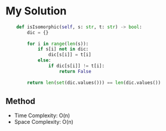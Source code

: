 # My Solution
```Python
    def isIsomorphic(self, s: str, t: str) -> bool:
        dic = {}
        
        for i in range(len(s)):
            if s[i] not in dic:               
                dic[s[i]] = t[i]
            else:
                if dic[s[i]] != t[i]:
                    return False
                
        return len(set(dic.values())) == len(dic.values())
```

## Method
- Time Complexity: O(n)
- Space Complexity: O(n)
